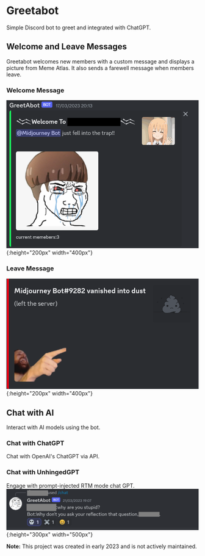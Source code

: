 # Greetabot
Simple Discord bot to greet and integrated with ChatGPT.

## Welcome and Leave Messages
Greetabot welcomes new members with a custom message and displays a picture from Meme Atlas. It also sends a farewell message when members leave.

### Welcome Message
![Welcome Image](images/welcome.png){:height="200px" width="400px"}

### Leave Message
![Leave Image](images/left.png){:height="200px" width="400px"}

## Chat with AI
Interact with AI models using the bot.

### Chat with ChatGPT
Chat with OpenAI's ChatGPT via API.

### Chat with UnhingedGPT
Engage with prompt-injected RTM mode chat GPT.
![GPT Image](images/UnhingedGPT.png){:height="300px" width="500px"}

**Note:** This project was created in early 2023 and is not actively maintained.
